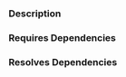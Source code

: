 ### Description

<!---
  Please include a brief description of changes if not obvious from the PR title

  Does this work have a corresponding ticket?

  Please link your Jira ticket by including it in one of the following reference:
    - the PR title
    - branch name
    - commit message
    - PR description
  
  Example:

  [LINK-777](https://smartcontract-it.atlassian.net/browse/LINK-777)
--> 

### Requires Dependencies
<!---
  Does this work depend on other open PRs?

  Please list other PRs that are blocking this PR.

  Example:

  - https://github.com/smartcontractkit/chainlink-common/pull/7777777
-->

### Resolves Dependencies
<!---
  Does this work support other open PRs? 

  Please list other PRs that are waiting for this PR to be merged.

  Example:

  - https://github.com/smartcontractkit/ccip/pull/7777777
-->
